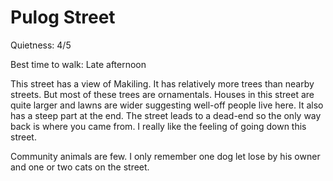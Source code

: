 # Pulog Street

Quietness: 4/5

Best time to walk: Late afternoon

This street has a view of Makiling. It has relatively more trees than nearby streets. But most of these trees are ornamentals. Houses in this street are quite larger and lawns are wider suggesting well-off people live here. It also has a steep part at the end. The street leads to a dead-end so the only way back is where you came from. I really like the feeling of going down this street.

Community animals are few. I only remember one dog let lose by his owner and one or two cats on the street.


